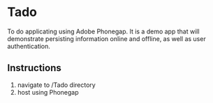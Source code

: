 # Tado

To do applicating using Adobe Phonegap. It is a demo app that will demonstrate persisting information online and offline, as well as user authentication.

## Instructions
1. navigate to /Tado directory
2. host using Phonegap
